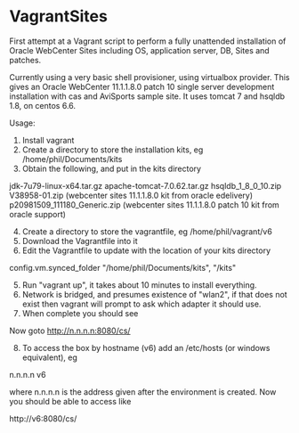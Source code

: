 # VagrantSites
First attempt at a Vagrant script to perform a fully unattended installation of Oracle WebCenter Sites including OS, application server, DB, Sites and patches.

Currently using a very basic shell provisioner, using virtualbox provider. This gives an Oracle WebCenter 11.1.1.8.0 patch 10 single server development installation with cas and AviSports sample site. It uses tomcat 7 and hsqldb 1.8, on centos 6.6. 

Usage:

1. Install vagrant
2. Create a directory to store the installation kits, eg /home/phil/Documents/kits
3. Obtain the following, and put in the kits directory

jdk-7u79-linux-x64.tar.gz
apache-tomcat-7.0.62.tar.gz
hsqldb_1_8_0_10.zip
V38958-01.zip (webcenter sites 11.1.1.8.0 kit from oracle edelivery)
p20981509_111180_Generic.zip (webcenter sites 11.1.1.8.0 patch 10 kit from oracle support)

4. Create a directory to store the vagrantfile, eg /home/phil/vagrant/v6
5. Download the Vagrantfile into it
6. Edit the Vagrantfile to update with the location of your kits directory

config.vm.synced_folder "/home/phil/Documents/kits", "/kits"

5. Run "vagrant up", it takes about 10 minutes to install everything.
6. Network is bridged, and presumes existence of "wlan2", if that does not exist then vagrant will prompt to ask which adapter it should use.
7. When complete you should see

Now goto http://n.n.n.n:8080/cs/

8. To access the box by hostname (v6) add an /etc/hosts (or windows equivalent), eg

n.n.n.n v6

where n.n.n.n is the address given after the environment is created. Now you should be able to access like

http://v6:8080/cs/
